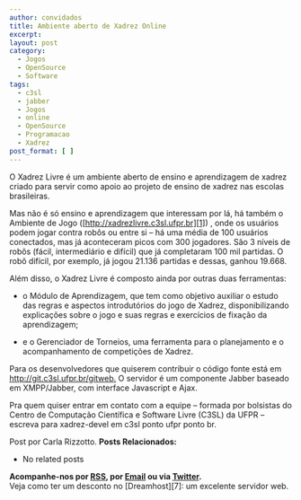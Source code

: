 ```yaml
---
author: convidados
title: Ambiente aberto de Xadrez Online
excerpt:
layout: post
category:
  - Jogos
  - OpenSource
  - Software
tags:
  - c3sl
  - jabber
  - Jogos
  - online
  - OpenSource
  - Programacao
  - Xadrez
post_format: [ ]
---
```

O Xadrez Livre é um ambiente aberto de ensino e aprendizagem de xadrez criado para servir como apoio ao projeto de ensino de xadrez nas escolas brasileiras.

Mas não é só ensino e aprendizagem que interessam por lá, há também o Ambiente de Jogo ([http://xadrezlivre.c3sl.ufpr.br][1]) , onde os usuários podem jogar contra robôs ou entre si – há uma média de 100 usuários conectados, mas já aconteceram picos com 300 jogadores. São 3 níveis de robôs (fácil, intermediário e difícil) que já completaram 100 mil partidas. O robô difícil, por exemplo, já jogou 21.136 partidas e dessas, ganhou 19.668.

Além disso, o Xadrez Livre é composto ainda por outras duas ferramentas:

*   o Módulo de Aprendizagem, que tem como objetivo auxiliar o estudo das regras e aspectos introdutórios do jogo de Xadrez, disponibilizando explicações sobre o jogo e suas regras e exercícios de fixação da aprendizagem;


<!-- -->

*   e o Gerenciador de Torneios, uma ferramenta para o planejamento e o acompanhamento de competições de Xadrez.

Para os desenvolvedores que quiserem contribuir o código fonte está em <http://git.c3sl.ufpr.br/gitweb>[.][2] O servidor é um componente Jabber baseado em XMPP/Jabber, com interface Javascript e Ajax.

Pra quem quiser entrar em contato com a equipe – formada por bolsistas do Centro de Computação Científica e Software Livre (C3SL) da UFPR – escreva para xadrez-devel em c3sl ponto ufpr ponto br.

Post por Carla Rizzotto. 
**Posts Relacionados:** 
*   No related posts









**Acompanhe-nos por [ RSS][4], por [Email][5] ou via [Twitter][6].**  
Veja como ter um desconto no [Dreamhost][7]: um excelente servidor web.

 [1]: http://xadrezlivre.c3sl.ufpr.br/
 [2]: http://git.c3sl.ufpr.br/gitweb
 [3]: https://twitter.com/share
 [4]: http://feeds.feedburner.com/VidaGeek
 [5]: http://feedburner.google.com/fb/a/mailverify?uri=VidaGeek&loc=pt_BR
 [6]: http://twitter.com/blogvidageek


